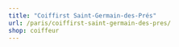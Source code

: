 ```yaml
---
title: "Coiffirst Saint-Germain-des-Prés"
url: /paris/coiffirst-saint-germain-des-pres/
shop: coiffeur
---
```

